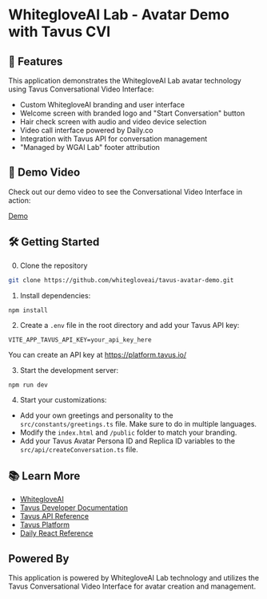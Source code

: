 # WhitegloveAI Lab - Avatar Demo with Tavus CVI

## 🚀 Features

This application demonstrates the WhitegloveAI Lab avatar technology using Tavus Conversational Video Interface:
- Custom WhitegloveAI branding and user interface
- Welcome screen with branded logo and "Start Conversation" button
- Hair check screen with audio and video device selection
- Video call interface powered by Daily.co
- Integration with Tavus API for conversation management
- "Managed by WGAI Lab" footer attribution

## 🎥 Demo Video

Check out our demo video to see the Conversational Video Interface in action:

[Demo](https://avatar.labs.whitegloveai.com)

## 🛠 Getting Started
0. Clone the repository
```sh
git clone https://github.com/whitegloveai/tavus-avatar-demo.git
```

1. Install dependencies:
```sh
npm install
```

2. Create a `.env` file in the root directory and add your Tavus API key:
```
VITE_APP_TAVUS_API_KEY=your_api_key_here
```
You can create an API key at https://platform.tavus.io/

3. Start the development server:
```
npm run dev
```

4. Start your customizations:
- Add your own greetings and personality to the `src/constants/greetings.ts` file. Make sure to do in multiple languages.
- Modify the `index.html`  and `/public` folder to match your branding.
- Add your Tavus Avatar Persona ID and Replica ID variables to the `src/api/createConversation.ts` file.

## 📚 Learn More

- [WhitegloveAI](https://whitegloveai.com)
- [Tavus Developer Documentation](https://docs.tavus.io/)
- [Tavus API Reference](https://docs.tavus.io/api-reference/)
- [Tavus Platform](https://platform.tavus.io/)
- [Daily React Reference](https://docs.daily.co/reference/daily-react)

## Powered By

This application is powered by WhitegloveAI Lab technology and utilizes the Tavus Conversational Video Interface for avatar creation and management.
